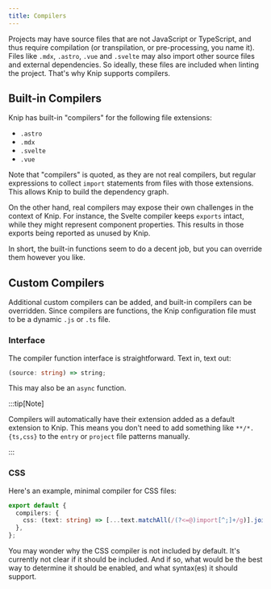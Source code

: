 ```yaml
---
title: Compilers
---
```


Projects may have source files that are not JavaScript or TypeScript, and thus
require compilation (or transpilation, or pre-processing, you name it). Files
like `.mdx`, `.astro`, `.vue` and `.svelte` may also import other source files
and external dependencies. So ideally, these files are included when linting the
project. That's why Knip supports compilers.

## Built-in Compilers

Knip has built-in "compilers" for the following file extensions:

- `.astro`
- `.mdx`
- `.svelte`
- `.vue`

Note that "compilers" is quoted, as they are not real compilers, but regular
expressions to collect `import` statements from files with those extensions.
This allows Knip to build the dependency graph.

On the other hand, real compilers may expose their own challenges in the context
of Knip. For instance, the Svelte compiler keeps `exports` intact, while they
might represent component properties. This results in those exports being
reported as unused by Knip.

In short, the built-in functions seem to do a decent job, but you can override
them however you like.

## Custom Compilers

Additional custom compilers can be added, and built-in compilers can be
overridden. Since compilers are functions, the Knip configuration file must to
be a dynamic `.js` or `.ts` file.

### Interface

The compiler function interface is straightforward. Text in, text out:

```ts
(source: string) => string;
```

This may also be an `async` function.

:::tip[Note]

Compilers will automatically have their extension added as a default extension
to Knip. This means you don't need to add something like `**/*.{ts,css}` to the
`entry` or `project` file patterns manually.

:::

### CSS

Here's an example, minimal compiler for CSS files:

```ts title="knip.ts"
export default {
  compilers: {
    css: (text: string) => [...text.matchAll(/(?<=@)import[^;]+/g)].join('\n'),
  },
};
```

You may wonder why the CSS compiler is not included by default. It's currently
not clear if it should be included. And if so, what would be the best way to
determine it should be enabled, and what syntax(es) it should support.
